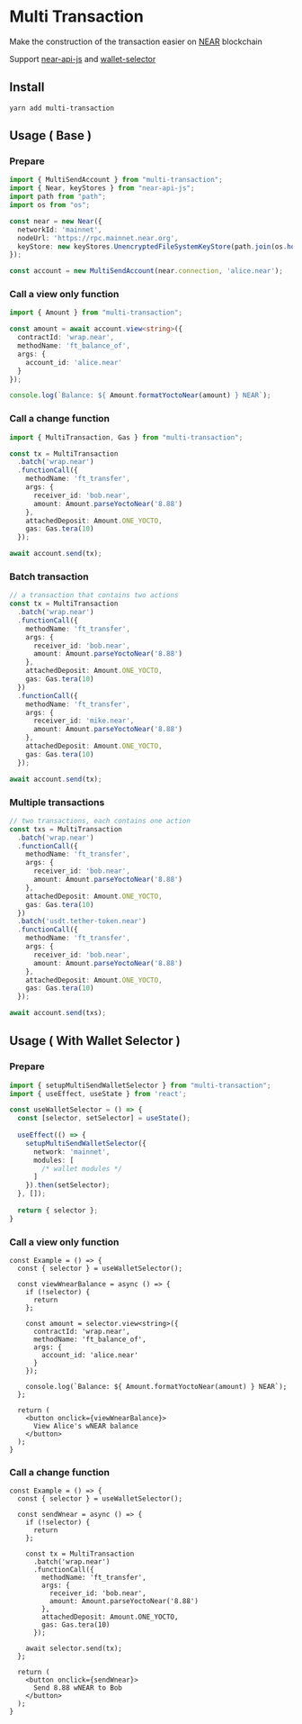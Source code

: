 # Multi Transaction
Make the construction of the transaction easier on [NEAR](https://near.org) blockchain

Support [near-api-js](https://github.com/near/near-api-js) and [wallet-selector](https://github.com/near/wallet-selector)

## Install
```shell
yarn add multi-transaction
```

## Usage ( Base )

### Prepare
```typescript
import { MultiSendAccount } from "multi-transaction";
import { Near, keyStores } from "near-api-js";
import path from "path";
import os from "os";
```

```typescript
const near = new Near({
  networkId: 'mainnet',
  nodeUrl: 'https://rpc.mainnet.near.org',
  keyStore: new keyStores.UnencryptedFileSystemKeyStore(path.join(os.homedir(), '.near-credentials'))
});

const account = new MultiSendAccount(near.connection, 'alice.near');
```

### Call a view only function
```typescript
import { Amount } from "multi-transaction";
```

```typescript
const amount = await account.view<string>({
  contractId: 'wrap.near',
  methodName: 'ft_balance_of',
  args: {
    account_id: 'alice.near'
  }
});

console.log(`Balance: ${ Amount.formatYoctoNear(amount) } NEAR`);
```

### Call a change function
```typescript
import { MultiTransaction, Gas } from "multi-transaction";
```

```typescript
const tx = MultiTransaction
  .batch('wrap.near')
  .functionCall({
    methodName: 'ft_transfer',
    args: {
      receiver_id: 'bob.near',
      amount: Amount.parseYoctoNear('8.88')
    },
    attachedDeposit: Amount.ONE_YOCTO,
    gas: Gas.tera(10)
  });

await account.send(tx);
```

### Batch transaction
```typescript
// a transaction that contains two actions
const tx = MultiTransaction
  .batch('wrap.near')
  .functionCall({
    methodName: 'ft_transfer',
    args: {
      receiver_id: 'bob.near',
      amount: Amount.parseYoctoNear('8.88')
    },
    attachedDeposit: Amount.ONE_YOCTO,
    gas: Gas.tera(10)
  })
  .functionCall({
    methodName: 'ft_transfer',
    args: {
      receiver_id: 'mike.near',
      amount: Amount.parseYoctoNear('8.88')
    },
    attachedDeposit: Amount.ONE_YOCTO,
    gas: Gas.tera(10)
  });

await account.send(tx);
```

### Multiple transactions
```typescript
// two transactions, each contains one action
const txs = MultiTransaction
  .batch('wrap.near')
  .functionCall({
    methodName: 'ft_transfer',
    args: {
      receiver_id: 'bob.near',
      amount: Amount.parseYoctoNear('8.88')
    },
    attachedDeposit: Amount.ONE_YOCTO,
    gas: Gas.tera(10)
  })
  .batch('usdt.tether-token.near')
  .functionCall({
    methodName: 'ft_transfer',
    args: {
      receiver_id: 'bob.near',
      amount: Amount.parseYoctoNear('8.88')
    },
    attachedDeposit: Amount.ONE_YOCTO,
    gas: Gas.tera(10)
  });

await account.send(txs);
```

## Usage ( With Wallet Selector )

### Prepare
```typescript
import { setupMultiSendWalletSelector } from "multi-transaction";
import { useEffect, useState } from 'react';
```

```typescript
const useWalletSelector = () => {
  const [selector, setSelector] = useState();
  
  useEffect(() => {
    setupMultiSendWalletSelector({
      network: 'mainnet',
      modules: [
        /* wallet modules */
      ]
    }).then(setSelector);
  }, []);
  
  return { selector };
}
```

### Call a view only function
```tsx
const Example = () => {
  const { selector } = useWalletSelector();
  
  const viewWnearBalance = async () => {
    if (!selector) {
      return
    };
    
    const amount = selector.view<string>({
      contractId: 'wrap.near',
      methodName: 'ft_balance_of',
      args: {
        account_id: 'alice.near'
      }
    });
    
    console.log(`Balance: ${ Amount.formatYoctoNear(amount) } NEAR`);
  };
  
  return (
    <button onclick={viewWnearBalance}>
      View Alice's wNEAR balance
    </button>
  );
}
```

### Call a change function
```tsx
const Example = () => {
  const { selector } = useWalletSelector();
  
  const sendWnear = async () => {
    if (!selector) {
      return
    };
    
    const tx = MultiTransaction
      .batch('wrap.near')
      .functionCall({
        methodName: 'ft_transfer',
        args: {
          receiver_id: 'bob.near',
          amount: Amount.parseYoctoNear('8.88')
        },
        attachedDeposit: Amount.ONE_YOCTO,
        gas: Gas.tera(10)
      });
    
    await selector.send(tx);
  };
  
  return (
    <button onclick={sendWnear}>
      Send 8.88 wNEAR to Bob
    </button>
  );
}
```
